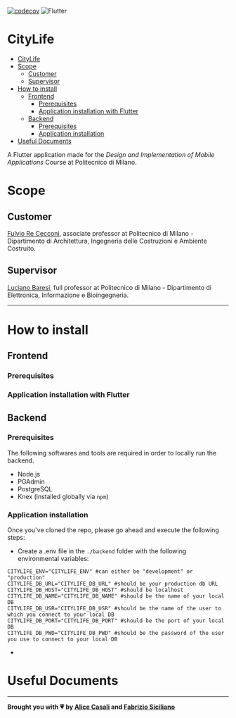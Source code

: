[![codecov](https://codecov.io/gh/Fabs97/DIMA/branch/master/graph/badge.svg?token=YJDI9FXV60)](https://codecov.io/gh/Fabs97/DIMA)
![Flutter](https://github.com/Fabs97/DIMA/workflows/Flutter/badge.svg)

# CityLife
- [CityLife](#citylife)
- [Scope](#scope)
  - [Customer](#customer)
  - [Supervisor](#supervisor)
- [How to install](#how-to-install)
  - [Frontend](#frontend)
    - [Prerequisites](#prerequisites)
    - [Application installation with Flutter](#application-installation-with-flutter)
  - [Backend](#backend)
    - [Prerequisites](#prerequisites-1)
    - [Application installation](#application-installation)
- [Useful Documents](#useful-documents)

A Flutter application made for the *Design and Implementation of Mobile Applications* Course at Politecnico di Milano.

# Scope


## Customer
[Fulvio Re Cecconi](https://www4.ceda.polimi.it/manifesti/manifesti/controller/ricerche/RicercaPerDocentiPublic.do?EVN_PRODOTTI=evento&k_doc=137763&polij_device_category=DESKTOP&__pj0=0&__pj1=b1d5bc8d794a6feafc8b5a8c03ae05ee), associate professor at Politecnico di Milano - Dipartimento di Architettura, Ingegneria delle Costruzioni e Ambiente Costruito.
## Supervisor

[Luciano Baresi](https://baresi.faculty.polimi.it/), full professor at Politecnico di Milano - Dipartimento di Elettronica, Informazione e Bioingegneria.

----------

# How to install
## Frontend
### Prerequisites
### Application installation with Flutter

## Backend
### Prerequisites
The following softwares and tools are required in order to locally run the backend.

-  Node.js
-  PGAdmin
-  PostgreSQL
-  Knex (installed globally via `npm`)

### Application installation
Once you've cloned the repo, please go ahead and execute the following steps:
-  Create a .env file in the `./backend` folder with the following environmental variables: 
```
CITYLIFE_ENV="CITYLIFE_ENV" #can either be "development" or "production"
CITYLIFE_DB_URL="CITYLIFE_DB_URL" #should be your production db URL
CITYLIFE_DB_HOST="CITYLIFE_DB_HOST" #should be localhost
CITYLIFE_DB_NAME="CITYLIFE_DB_NAME" #should be the name of your local DB
CITYLIFE_DB_USR="CITYLIFE_DB_USR" #should be the name of the user to which you connect to your local DB
CITYLIFE_DB_PORT="CITYLIFE_DB_PORT" #should be the port of your local DB
CITYLIFE_DB_PWD="CITYLIFE_DB_PWD" #should be the password of the user you use to connect to your local DB
```
-  
# Useful Documents

----------
**Brought you with :heartpulse: by [Alice Casali](https://github.com/AliceCasali/) and [Fabrizio Siciliano](https://github.com/Fabs97/)**